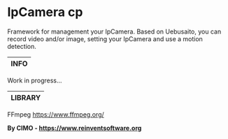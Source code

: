 IpCamera cp
==============

Framework for management your IpCamera.
Based on Uebusaito, you can record video and/or image, setting your IpCamera and use a motion detection.

| INFO |
|:---|
Work in progress...

| LIBRARY |
|:---|
FFmpeg https://www.ffmpeg.org/

<b>By CIMO - https://www.reinventsoftware.org</b>
